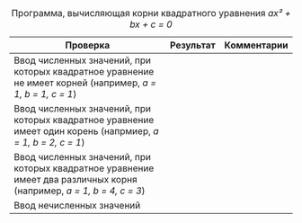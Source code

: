 <table>
    <caption>Программа, вычисляющая корни квадратного уравнения <i>ax&sup2 + bx + c = 0</i>
    </caption>
    <thead>
    <th>Проверка</th>
    <th>Результат</th>
    <th>Комментарии</th>
    </thead>
    <tbody>
        <tr>
        </tr>
        <tr>
        <td>Ввод численных значений, при которых квадратное уравнение не имеет корней (например, <i>a = 1, b = 1, c = 1</i>)</td>
        <td></td>
        <td></td>
        </tr>
        <tr>
        <td>Ввод численных значений, при которых квадратное уравнение имеет один корень (напрмиер, <i>a = 1, b = 2, c = 1</i>)</td>
        <td></td>
        <td></td>
        </tr>
        <tr>
        <td>Ввод численных значений, при которых квадратное уравнение имеет два различных корня (например, <i>a = 1, b = 4, c = 3</i>)</td>
        <td></td>
        <td></td>
        </tr>
        <tr>
        </tr>
        <tr>
        <td>Ввод нечисленных значений</td>
        <td></td>
        <td></td>
        </tr>
    </tbody>
</table>
